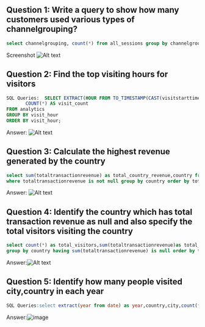 ## Question 1: Write a query to show how many customers used various types of channelgrouping?
```SQL
select channelgrouping, count(*) from all_sessions group by channelgrouping
```
Screenshot 
![Alt text](https://github.com/vangalasusmi/SQL-Project/assets/9608114/c965c656-73da-4875-b858-a258a92b48eb)
## Question 2: Find the top visiting hours for visitors
``` SQL
SQL Queries:  SELECT EXTRACT(HOUR FROM TO_TIMESTAMP(CAST(visitstarttime AS integer))) AS visit_hour,
       COUNT(*) AS visit_count
FROM analytics
GROUP BY visit_hour
ORDER BY visit_hour;
```
Answer:
![Alt text](https://github.com/vangalasusmi/SQL-Project/assets/9608114/49729af7-ed6d-4f99-84ad-86c440f69358)

## Question 3: Calculate the highest revenue generated by the country
``` SQL
select sum(totaltransactionrevenue) as total_country_revenue,country from all_sessions 
where totaltransactionrevenue is not null group by country order by total_country_revenue desc
```
Answer:
![Alt text](https://github.com/vangalasusmi/SQL-Project/assets/9608114/e8de8efe-0d87-4e9c-8a27-83d98bb1ce24)

## Question 4: Identify the country which has total transaction revenue as null and also specify the total visitors visiting the country
``` SQL
select count(*) as total_visitors,sum(totaltransactionrevenue)as total_revenue, country from all_sessions 
group by country having sum(totaltransactionrevenue) is null order by total_visitors desc 
```
Answer:![Alt text](https://github.com/vangalasusmi/SQL-Project/assets/9608114/904d1b27-5463-4371-a9bc-0a1491e13f3d)

## Question 5: Identify how many people visited city,country in each year
``` SQL
SQL Queries:select extract(year from date) as year,country,city,count(*) from all_sessions group by country,city,year
```
Answer:![image](https://github.com/vangalasusmi/SQL-Project/assets/9608114/4d1acdf6-c2b7-45b4-867f-16e05de928af)


